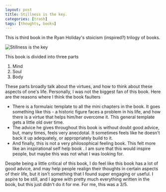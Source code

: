 ```yaml
---
layout: post
title: Stillness is the key.
categories: [trash]
tags: [thoughts, books]
---
```

This is third book in the Ryan Holiday's stoicism (inspired?) trilogy of books. 

![Stillness is the key](https://i.gr-assets.com/images/S/compressed.photo.goodreads.com/books/1566883842l/43582733.jpg)

This book is divided into three parts
1. Mind
2. Soul
3. Body

These parts broadly talk about the virtues, and how to think about these aspects of one's life.
Personally, I was not the biggest fan of this book. Here are the reasons where I think the book faulters
- There is a formulaic template to all the mini chapters in the book. It goes something like this - a historic figure faces a problem in his life, and how there is a virtue that helps him/her overcome it. 
This general template gets a little old over time.
- The advice he gives throughout this book is without doubt good advice, but, many times, feels very anecdotal. It sometimes feels like he doesn't back it up adequately, or appropriately build to it.
- And finally, this is not a very philosophical feeling book. This felt more like an inspirational self help book . I am sure that this would inspire people, but maybe this was not what I was looking for.


Despite being a little critical of this book, I do feel like this book has a lot of good advice, and may help people realign their thoughts in certain aspects of their life, but it isn't something that I found super engaging or useful.
I aspire to be still, and I agree with pretty much everything written in the book, but this just didn't do it for me.
For me, this was a 3/5.
